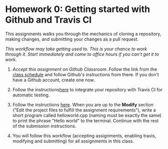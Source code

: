 # Homework 0: Getting started with Github and Travis CI

This assignments walks you through the mechanics of cloning a repository, making changes, and submitting your changes as a pull request.

*This workflow may take getting used to. This is your chance to work through it. Start immediately and come to office hours if you can't get it to work.*

1. *Accept this assignment on Github Classroom.* Follow the link from the [class schedule](http://www.sci.brooklyn.cuny.edu/~levitan/ai/schedule.html) and follow Github's instructions from there. If you don't have a Github account, create one now.

2. Follow the instructions[here](https://github.com/cisc3130/docs/blob/master/travis.md) to integrate your repository with Travis CI for automatic testing.

2. Follow the instructions [here](https://github.com/cisc3130/docs/blob/master/submissions.md). When you are up to the __Modify__ section ("Edit the project files to fulfill the assignment requirements"), write a short program called helloworld.cpp (naming must be exactly the same) to print the phrase "Hello world" to the terminal. Continue with the rest of the submission instructions.

3. You will follow this workflow (accepting assignments, enabling travis, modifying and submitting) for all assignments in this class.
